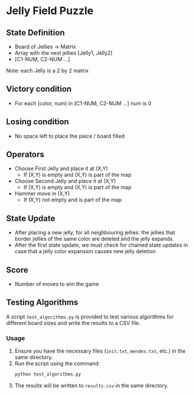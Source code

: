 # Jelly Field Puzzle

## State Definition
- Board of Jellies -> Matrix
- Array with the next jellies [Jelly1, Jelly2]
- [C1-NUM, C2-NUM ...]

Note: each Jelly is a 2 by 2 matrix

## Victory condition
- For each (color, num) in [C1-NUM, C2-NUM ...] num is 0

## Losing condition
- No space left to place the piece / board filled

## Operators
- Choose First Jelly and place it at (X,Y)
  - If (X,Y) is empty and (X,Y) is part of the map
- Choose Second Jelly and place it at (X,Y)
  - If (X,Y) is empty and (X,Y) is part of the map
- Hammer move in (X,Y)
  - If (X,Y) not empty and is part of the map

## State Update
- After placing a new jelly, for all neighbouring jellies: the jellies that border jellies of the same color are deleted and the jelly expands.
- After the first state update, we must check for chained state updates in case that a jelly color expansion causes new jelly deletion

## Score
- Number of moves to win the game

## Testing Algorithms

A script `test_algorithms.py` is provided to test various algorithms for different board sizes and write the results to a CSV file.

### Usage

1. Ensure you have the necessary files (`init.txt`, `mendes.txt`, etc.) in the same directory.
2. Run the script using the command:
   ```sh
   python test_algorithms.py
   ```
3. The results will be written to `results.csv` in the same directory.
